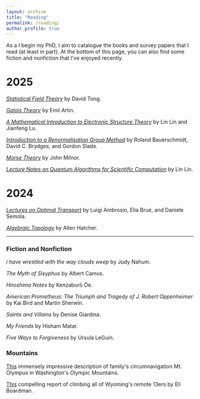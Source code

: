 ```yaml
---
layout: archive
title: "Reading"
permalink: /reading/
author_profile: true
---
```


As a I begin my PhD, I aim to catalogue the books and survey papers that I read (at least in part). At the bottom of this page, you can also find some fiction and nonfiction that I've enjoyed recently.

# 2025

*[Statistical Field Theory](https://www.damtp.cam.ac.uk/user/tong/sft/sft.pdf)* by David Tong.

*[Galois Theory](https://store.doverpublications.com/products/9780486623429?srsltid=AfmBOorO3mk_FSlyqn3Dyi6Vq5D1CYKyg8Oq8IC7tBeYDvyN8iOMzBmQ)* by Emil Artin.

<!--*[Reflected Brownian Motions in the KPZ Universality Class](https://link.springer.com/content/pdf/10.1007/978-3-319-49499-9.pdf)* by Spohn, Ferrari, and Weiss.-->

*[A Mathematical Introduction to Electronic Structure Theory](https://math.berkeley.edu/~linlin/esbook/)* by Lin Lin and Jianfeng Lu.

*[Introduction to a Renormalisation Group Method](https://link.springer.com/book/10.1007/978-981-32-9593-3)* by Roland Bauerschmidt, David C. Brydges, and Gordon Slade.

*[Morse Theory](https://webhomes.maths.ed.ac.uk/~v1ranick/papers/milnmors.pdf)* by John Milnor.

*[Lecture Notes on Quantum Algorithms for Scientific Computation](https://math.berkeley.edu/~linlin/qasc/qasc_notes.pdf)* by Lin Lin.


# 2024

*[Lectures on Optimal Transport](https://link.springer.com/book/10.1007/978-3-031-76834-7)* by Luigi Ambrosio, Elia Brué, and Daniele Semola.

*[Algebraic Topology](https://pi.math.cornell.edu/~hatcher/AT/AT.pdf)* by Allen Hatcher.

---

### Fiction and Nonfiction

*i have wrestled with the way clouds weep* by Judy Nahum.

*The Myth of Sisyphus* by Albert Camus.

*Hiroshima Notes* by Kenzaburō Ōe.

*American Prometheus: The Triumph and Tragedy of J. Robert Oppenheimer* by Kai Bird and Martin Sherwin.

*Saints and Villains* by Denise Giardina.

*My Friends* by Hisham Matar.

*Five Ways to Forgiveness* by Ursula LeGuin.

### Mountains

[This](https://www.nwhikers.net/forums/viewtopic.php?t=8039587) immensely impressive description of family's circumnavigation Mt. Olympus in Washington's Olympic Mountains.

[This](https://www.14ers.com/php14ers/tripreport.php?trip=20720) compelling report of climbing all of Wyoming's remote 13ers by Eli Boardman.
